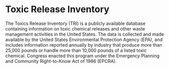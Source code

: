 # Toxic Release Inventory

The Toxics Release Inventory (TRI) is a publicly available database containing information on toxic chemical releases and other waste management activities in the United States. The data is collected and made available by the United States Environmental Protection Agency (EPA), and includes information reported annually by industry that produce more than 25,000 pounds or handle more than 10,000 pounds of a listed toxic chemical. Congress enacted this program under the Emergency Planning and Community Right-to-Know Act of 1986 (EPCRA).
